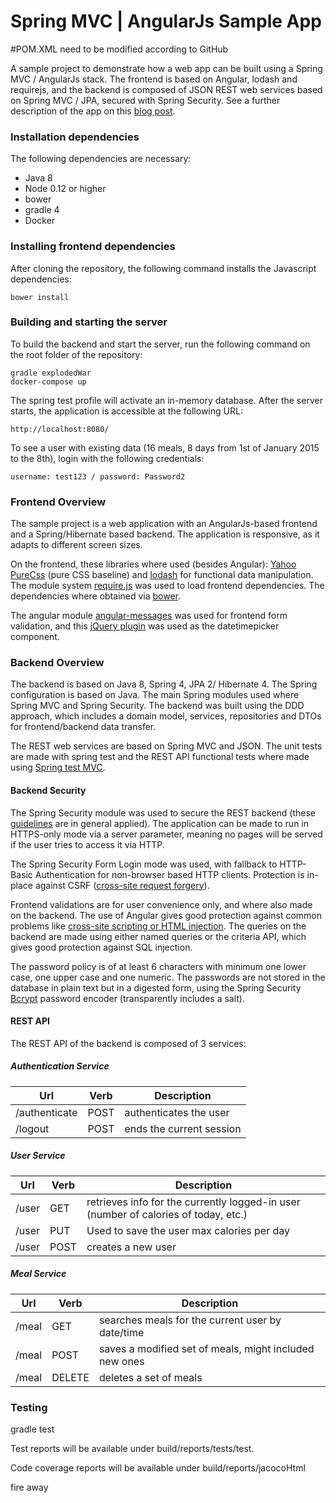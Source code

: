 # Spring MVC | AngularJs Sample App #
#POM.XML need to be modified according to GitHub

A sample project to demonstrate how a web app can be built using a Spring MVC / AngularJs stack. The frontend is based on Angular, lodash and requirejs, and the backend is composed of JSON REST web services based on Spring MVC / JPA, secured with Spring Security. See a further description of the app on this [blog post](http://blog.jhades.org/developing-a-modern-java-8-web-app-with-spring-mvc-and-angularjs/).

### Installation dependencies ###

The following dependencies are necessary: 

 - Java 8
 - Node 0.12 or higher
 - bower
 - gradle 4
 - Docker

### Installing frontend dependencies ###

After cloning the repository, the following command installs the Javascript dependencies:

    bower install

### Building and starting the server ###

To build the backend and start the server, run the following command on the root folder of the repository:

    gradle explodedWar
    docker-compose up

The spring test profile will activate an in-memory database. After the server starts, the application is accessible at the following URL:

    http://localhost:8080/

To see a user with existing data (16 meals, 8 days from 1st of January 2015 to the 8th), login with the following credentials:

    username: test123 / password: Password2

### Frontend Overview ###

The sample project is a web application with an AngularJs-based frontend and a Spring/Hibernate based backend. The application is responsive, as it adapts to different screen sizes.

On the frontend, these libraries where used (besides Angular):  [Yahoo PureCss](http://http://purecss.io/) (pure CSS baseline)  and [lodash](https://lodash.com/) for functional data manipulation. The module system [require.js](http://requirejs.org/) was used to load frontend dependencies. The dependencies where  obtained via [bower](http://bower.io/).

The angular module [angular-messages](https://egghead.io/lessons/angularjs-introduction-to-ng-messages-for-angularjs) was used for frontend form validation, and this [jQuery plugin](http://plugins.jquery.com/datetimepicker/) was used as the datetimepicker component. 

### Backend Overview ###

The backend is based on Java 8, Spring 4, JPA 2/ Hibernate 4. The Spring configuration is based on Java. The main Spring modules used where Spring MVC and Spring Security. The backend was built using the DDD approach, which includes a domain model, services, repositories and DTOs for frontend/backend data transfer. 

The REST web services are based on Spring MVC and JSON. The unit tests are made with spring test and the REST API functional tests where made using [Spring test MVC](http://docs.spring.io/spring/docs/current/spring-framework-reference/html/testing.html#spring-mvc-test-framework).

#### Backend Security ####

The Spring Security module was used to secure the REST backend (these [guidelines](https://www.owasp.org/index.php/REST_Security_Cheat_Sheet) are in general applied). The application can be made to run in HTTPS-only mode via a server parameter, meaning no pages will be served if the user tries to access it via HTTP.

The Spring Security Form Login mode was used, with fallback to HTTP-Basic Authentication for non-browser based HTTP clients. Protection is in-place against CSRF ([cross-site request forgery](https://www.owasp.org/index.php/Cross-Site_Request_Forgery_%28CSRF%29)). 

Frontend validations are for user convenience only, and where also made on the backend. The use of Angular gives good protection against common problems like [cross-site scripting or HTML injection](https://docs.angularjs.org/misc/faq). The queries on the backend are made using either named queries or the criteria API, which gives good protection against SQL injection.

The password policy is of at least 6 characters with minimum one lower case, one upper case and one numeric. The passwords are not stored in the database in plain text but in a digested form, using the Spring Security [Bcrypt](http://docs.spring.io/autorepo/docs/spring-security/3.2.0.RELEASE/apidocs/org/springframework/security/crypto/bcrypt/BCryptPasswordEncoder.html) password encoder (transparently includes a salt).

#### REST API ####

The REST API of the backend is composed of 3 services:

##### Authentication Service #####

Url           |Verb          | Description
--------------|------------- | -------------
/authenticate |POST          | authenticates the user
/logout |POST          | ends the current session


##### User Service #####

Url           |Verb          | Description
--------------|------------- | -------------
/user         |GET          | retrieves info for the currently logged-in user (number of calories of today, etc.) 
/user| PUT| Used to save the user max calories per day
/user|POST| creates a new user



##### Meal Service #####

Url           |Verb          | Description
--------------|------------- | -------------
/meal         |GET          | searches meals for the current user by date/time
/meal|POST|saves a modified set of meals, might included new ones
/meal|DELETE| deletes a set of meals




### Testing ###

gradle test

Test reports will be available under build/reports/tests/test.

Code coverage reports will be available under build/reports/jacocoHtml

 
fire away

